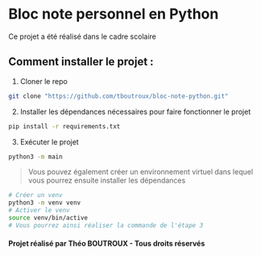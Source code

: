 # Bloc note personnel en Python

Ce projet a été réalisé dans le cadre scolaire

## Comment installer le projet :

1. Cloner le repo
```bash
git clone "https://github.com/tboutroux/bloc-note-python.git"
```

2. Installer les dépendances nécessaires pour faire fonctionner le projet
```bash
pip install -r requirements.txt
```

3. Exécuter le projet 
```bash
python3 -m main
```

> Vous pouvez également créer un environnement virtuel dans lequel vous pourrez ensuite installer les dépendances
```bash
# Créer un venv
python3 -m venv venv
# Activer le venv
source venv/bin/active
# Vous pourrez ainsi réaliser la commande de l'étape 3
```

#### Projet réalisé par Théo BOUTROUX - Tous droits réservés